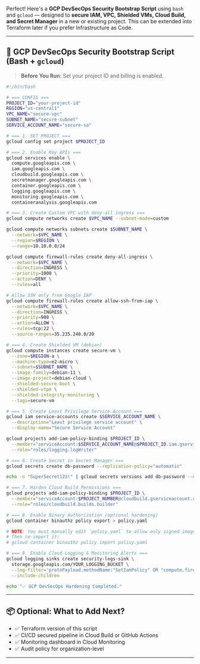 Perfect! Here's a **GCP DevSecOps Security Bootstrap Script** using `bash` and `gcloud` — designed to **secure IAM, VPC, Shielded VMs, Cloud Build, and Secret Manager** in a new or existing project. This can be extended into Terraform later if you prefer Infrastructure as Code.

---

## 🔐 GCP DevSecOps Security Bootstrap Script (Bash + `gcloud`)

> **Before You Run**: Set your project ID and billing is enabled.

```bash
#!/bin/bash

# === CONFIG ===
PROJECT_ID="your-project-id"
REGION="us-central1"
VPC_NAME="secure-vpc"
SUBNET_NAME="secure-subnet"
SERVICE_ACCOUNT_NAME="secure-sa"

# === 1. SET PROJECT ===
gcloud config set project $PROJECT_ID

# === 2. Enable Key APIs ===
gcloud services enable \
  compute.googleapis.com \
  iam.googleapis.com \
  cloudbuild.googleapis.com \
  secretmanager.googleapis.com \
  container.googleapis.com \
  logging.googleapis.com \
  monitoring.googleapis.com \
  containeranalysis.googleapis.com

# === 3. Create Custom VPC with deny-all ingress ===
gcloud compute networks create $VPC_NAME --subnet-mode=custom

gcloud compute networks subnets create $SUBNET_NAME \
  --network=$VPC_NAME \
  --region=$REGION \
  --range=10.10.0.0/24

gcloud compute firewall-rules create deny-all-ingress \
  --network=$VPC_NAME \
  --direction=INGRESS \
  --priority=1000 \
  --action=DENY \
  --rules=all

# Allow SSH only from Google IAP
gcloud compute firewall-rules create allow-ssh-from-iap \
  --network=$VPC_NAME \
  --direction=INGRESS \
  --priority=900 \
  --action=ALLOW \
  --rules=tcp:22 \
  --source-ranges=35.235.240.0/20

# === 4. Create Shielded VM (debian)
gcloud compute instances create secure-vm \
  --zone=$REGION-a \
  --machine-type=e2-micro \
  --subnet=$SUBNET_NAME \
  --image-family=debian-11 \
  --image-project=debian-cloud \
  --shielded-secure-boot \
  --shielded-vtpm \
  --shielded-integrity-monitoring \
  --tags=secure-vm

# === 5. Create Least Privilege Service Account ===
gcloud iam service-accounts create $SERVICE_ACCOUNT_NAME \
  --description="Least privilege service account" \
  --display-name="Secure Service Account"

gcloud projects add-iam-policy-binding $PROJECT_ID \
  --member="serviceAccount:$SERVICE_ACCOUNT_NAME@$PROJECT_ID.iam.gserviceaccount.com" \
  --role="roles/logging.logWriter"

# === 6. Create Secret in Secret Manager ===
gcloud secrets create db-password --replication-policy="automatic"

echo -n "SuperSecret123!" | gcloud secrets versions add db-password --data-file=-

# === 7. Harden Cloud Build Permissions ===
gcloud projects add-iam-policy-binding $PROJECT_ID \
  --member="serviceAccount:$PROJECT_NUMBER@cloudbuild.gserviceaccount.com" \
  --role="roles/cloudbuild.builds.builder"

# === 8. Enable Binary Authorization (optional hardening)
gcloud container binauthz policy export > policy.yaml

# NOTE: You must manually edit `policy.yaml` to allow only signed images or specific registries
# Then re-import it:
# gcloud container binauthz policy import policy.yaml

# === 9. Enable Cloud Logging & Monitoring Alerts ===
gcloud logging sinks create security-logs-sink \
  storage.googleapis.com/YOUR_LOGGING_BUCKET \
  --log-filter='protoPayload.methodName:"SetIamPolicy" OR "compute.firewalls.insert"' \
  --include-children

echo "✅ GCP DevSecOps Hardening Completed."
```

---

## 📦 Optional: What to Add Next?

* ✅ Terraform version of this script
* ✅ CI/CD secured pipeline in Cloud Build or GitHub Actions
* ✅ Monitoring dashboard in Cloud Monitoring
* ✅ Audit policy for organization-level

---

